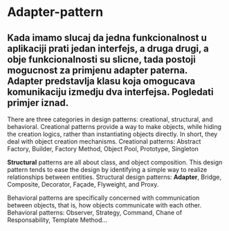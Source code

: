 # Adapter-pattern

## Kada imamo slucaj da jedna funkcionalnost u aplikaciji prati jedan interfejs, a druga drugi, a obje funkcionalnosti su slicne, tada postoji mogucnost za primjenu adapter paterna. Adapter predstavlja klasu koja omogucava komunikaciju izmedju dva interfejsa. Pogledati primjer iznad.

There are three categories in design patterns: creational, structural, and behavioral.
Creational patterns provide a way to make objects, while hiding the creation logics, rather than
instantiating objects directly. In short, they deal with object creation mechanisms.
Creational patterns: Abstract Factory, Builder, Factory Method, Object Pool, Prototype, Singleton

**Structural** patterns are all about class, and object composition. 
This design pattern tends to ease the design by identifying a simple way to realize relationships between entities.
Structural design patterns: **Adapter**, Bridge, Composite, Decorator, Façade, Flyweight, and Proxy.

Behavioral patterns are specifically concerned with communication between objects, that is, 
how objects communicate with each other.
Behavioral patterns: Observer, Strategy, Command, Chane of Responsability, Template Method...
